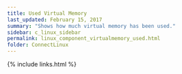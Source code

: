 ```yaml
---
title: ﻿Used Virtual Memory
last_updated: February 15, 2017
summary: "Shows how much virtual memory has been used."
sidebar: c_linux_sidebar
permalink: linux_component_virtualmemory_used.html
folder: ConnectLinux
---
```


{% include links.html %}
